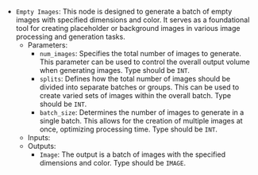 - `Empty Images`: This node is designed to generate a batch of empty images with specified dimensions and color. It serves as a foundational tool for creating placeholder or background images in various image processing and generation tasks.
    - Parameters:
        - `num_images`: Specifies the total number of images to generate. This parameter can be used to control the overall output volume when generating images. Type should be `INT`.
        - `splits`: Defines how the total number of images should be divided into separate batches or groups. This can be used to create varied sets of images within the overall batch. Type should be `INT`.
        - `batch_size`: Determines the number of images to generate in a single batch. This allows for the creation of multiple images at once, optimizing processing time. Type should be `INT`.
    - Inputs:
    - Outputs:
        - `Image`: The output is a batch of images with the specified dimensions and color. Type should be `IMAGE`.
